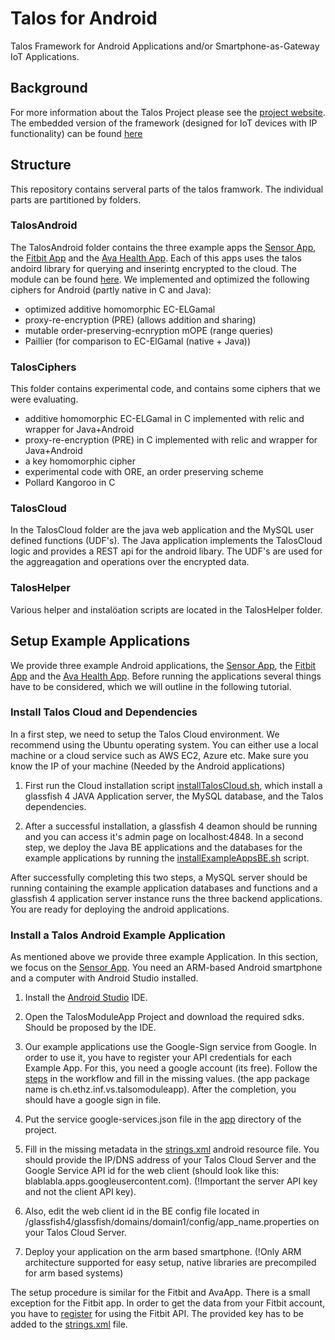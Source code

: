 # Talos for Android
Talos Framework for Android Applications and/or Smartphone-as-Gateway IoT Applications. 

## Background
For more information about the Talos Project please see the [project website](https://talos-crypto.github.io).
The embedded version of the framework (designed for IoT devices with IP functionality) can be found [here](https://github.com/Talos-crypto/Talos-Contiki)

## Structure
This repository contains serveral parts of the talos framwork. The individual parts are partitioned by folders. 
### TalosAndroid
The TalosAndroid folder contains the three example apps the [Sensor App](https://github.com/Talos-crypto/Talos-Android/tree/master/TalosAndroid/TalosModuleApp), the [Fitbit App](https://github.com/Talos-crypto/Talos-Android/tree/master/TalosAndroid/TalosFitbitApp) and the [Ava Health App](https://github.com/Talos-crypto/Talos-Android/tree/master/TalosAndroid/TalosAvaApp). Each of this apps uses the talos andoird library for querying and inserintg encrypted to the cloud. The module can be found [here](https://github.com/Talos-crypto/Talos-Android/tree/master/TalosAndroid/TalosModuleApp/talosmodule). We implemented and optimized the following ciphers for Android (partly native in C and Java):

* optimized additive homomorphic EC-ELGamal
* proxy-re-encryption (PRE) (allows addition and sharing)
* mutable order-preserving-ecnryption mOPE (range queries)
* Paillier (for comparison to EC-ElGamal (native + Java))

### TalosCiphers
This folder contains experimental code, and contains some ciphers that we were evaluating. 

* additive homomorphic EC-ELGamal in C implemented with relic and wrapper for Java+Android
* proxy-re-encryption (PRE) in C implemented with relic and wrapper for Java+Android
* a key homomorphic cipher
* experimental code with ORE, an order preserving scheme
* Pollard Kangoroo in C 

### TalosCloud 
In the TalosCloud folder are the java web application and the MySQL user defined functions (UDF's). The Java application implements the TalosCloud logic and provides a REST api for the android libary. The UDF's are used for the aggreagation and operations over the encrypted data. 

### TalosHelper
Various helper and instalöation scripts are located in the TalosHelper folder. 


## Setup Example Applications
We provide three example Android applications, the [Sensor App](https://github.com/Talos-crypto/Talos-Android/tree/master/TalosAndroid/TalosModuleApp), the [Fitbit App](https://github.com/Talos-crypto/Talos-Android/tree/master/TalosAndroid/TalosFitbitApp) and the [Ava Health App](https://github.com/Talos-crypto/Talos-Android/tree/master/TalosAndroid/TalosAvaApp). Before running the applications several things have to be considered, which we will outline in the following tutorial.

### Install Talos Cloud and Dependencies
In a first step, we need to setup the Talos Cloud environment. We recommend using the Ubuntu operating system. You can either use a local machine or a cloud service such as AWS EC2, Azure etc. Make sure you know the IP of your machine (Needed by the Android applications) 

1. First run the Cloud installation script [installTalosCloud.sh](installTalosCloud.sh), which install a glassfish 4 JAVA Application server, the MySQL database, and the Talos dependencies. 

2. After a successful installation, a glassfish 4 deamon should be running and you can access it's admin page on localhost:4848. In a second step, we deploy the Java BE applications and the databases for the example applications by running the [installExampleAppsBE.sh](installExampleAppsBE.sh) script.

After successfully completing this two steps, a MySQL server should be running containing the example application databases and functions and a glassfish 4 application server instance runs the three backend applications. You are ready for deploying the android applications.

### Install a Talos Android Example Application
As mentioned above we provide three example Application. In this section, we focus on the [Sensor App](https://github.com/Talos-crypto/Talos-Android/tree/master/TalosAndroid/TalosModuleApp). You need an ARM-based Android smartphone and a computer with Android Studio installed.

1. Install the [Android Studio](https://developer.android.com/studio/index.html) IDE.

2. Open the TalosModuleApp Project and download the required sdks. Should be proposed by the IDE.

3. Our example applications use the Google-Sign service from Google. In order to use it, you have to register your API credentials for each Example App. For this, you need a google account (its free). Follow the [steps](https://developers.google.com/mobile/add?platform=android&cntapi=signin&cntapp=Default%20Demo%20App&cntpkg=com.google.samples.quickstart.signin) in the workflow and fill in the missing values. (the app package name is ch.ethz.inf.vs.talsomoduleapp). After the completion, you should have a google sign in file.

4. Put the service google-services.json file in the [app](Talos-Android/TalosAndroid/TalosModuleApp/app) directory of the project.

5. Fill in the missing metadata in the [strings.xml](https://github.com/Talos-crypto/Talos-Android/blob/master/TalosAndroid/TalosModuleApp/app/src/main/res/values/strings.xml) android resource file. You should provide the IP/DNS address of your Talos Cloud Server and the Google Service API id for the web client (should look like this: blablabla.apps.googleusercontent.com). (!Important the server API key and not the client API key).

6. Also, edit the web client id in the BE config file located in /glassfish4/glassfish/domains/domain1/config/app_name.properties on your Talos Cloud Server.

7. Deploy your application on the arm based smartphone. (!Only ARM architecture supported for easy setup, native libraries are precompiled for arm based systems)

The setup procedure is similar for the Fitbit and AvaApp. There is a small exception for the Fitbit app. In order to get the data from your Fitbit account, you have to [register](https://dev.fitbit.com/) for using the Fitbit API. The provided key has to be added to the [strings.xml](https://github.com/Talos-crypto/Talos-Android/blob/master/TalosAndroid/TalosFitbitApp/app/src/main/res/values/strings.xml) file.

